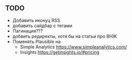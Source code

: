 ## TODO

- Добавить иконуц RSS
- добавить сайдбар с тегами
- Пагинация???
- добвить редиректы, хотя бы на статьи про ВНЖ
- Поменять Plausible на
	- Simple Analytics https://www.simpleanalytics.com/
	- Insights https://getinsights.io/#pricing
